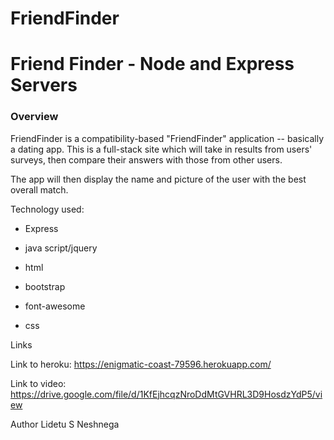 # FriendFinder

# Friend Finder - Node and Express Servers

### Overview

FriendFinder is a compatibility-based "FriendFinder" application -- basically a dating app.
 This is a full-stack site which will take in results from  users' surveys, then compare their answers with those from other users. 
 
 The app will then display the name and picture of the user with the best overall match.

Technology used:

 * Express 
  
 * java script/jquery 
  
 * html
  
 * bootstrap 
  
 * font-awesome
  
 * css


  Links
  
   Link to heroku:   https://enigmatic-coast-79596.herokuapp.com/
   
   Link to video:  https://drive.google.com/file/d/1KfEjhcqzNroDdMtGVHRL3D9HosdzYdP5/view
   
   
Author Lidetu S Neshnega
